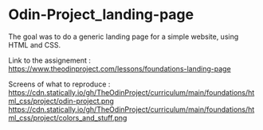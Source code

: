 # Odin-Project_landing-page

The goal was to do a generic landing page for a simple website, using HTML and CSS.

Link to the assignement : https://www.theodinproject.com/lessons/foundations-landing-page

Screens of what to reproduce :
https://cdn.statically.io/gh/TheOdinProject/curriculum/main/foundations/html_css/project/odin-project.png
https://cdn.statically.io/gh/TheOdinProject/curriculum/main/foundations/html_css/project/colors_and_stuff.png
